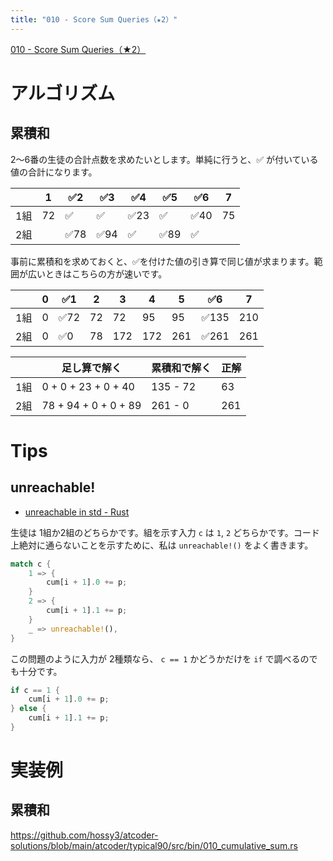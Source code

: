 ```yaml
---
title: "010 - Score Sum Queries（★2）"
---
```


[010 \- Score Sum Queries（★2）](https://atcoder.jp/contests/typical90/tasks/typical90_j)

# アルゴリズム

## 累積和

2～6番の生徒の合計点数を求めたいとします。単純に行うと、✅ が付いている値の合計になります。

||1|✅2|✅3|✅4|✅5|✅6|7|
|---|---|---|---|---|---|---|---|
|1組|72|✅|✅|✅23|✅|✅40|75|
|2組||✅78|✅94|✅|✅89|✅||

事前に累積和を求めておくと、✅を付けた値の引き算で同じ値が求まります。範囲が広いときはこちらの方が速いです。

||0|✅1|2|3|4|5|✅6|7|
|---|---|---|---|---|---|---|---|---|
|1組|0|✅72|72|72|95|95|✅135|210|
|2組|0|✅0|78|172|172|261|✅261|261|

||足し算で解く|累積和で解く|正解|
|---|---|---|---|
|1組|0 + 0 + 23 + 0 + 40|135 - 72|63|
|2組|78 + 94 + 0 + 0 + 89|261 - 0|261|

# Tips

## unreachable!

* [unreachable in std \- Rust](https://doc.rust-lang.org/std/macro.unreachable.html)

生徒は 1組か2組のどちらかです。組を示す入力 `c` は `1`, `2` どちらかです。コード上絶対に通らないことを示すために、私は `unreachable!()` をよく書きます。

```rust
match c {
    1 => {
        cum[i + 1].0 += p;
    }
    2 => {
        cum[i + 1].1 += p;
    }
    _ => unreachable!(),
}
```

この問題のように入力が 2種類なら、 `c == 1` かどうかだけを `if` で調べるのでも十分です。

```rust
if c == 1 {
    cum[i + 1].0 += p;
} else {
    cum[i + 1].1 += p;
}
```


# 実装例

## 累積和
https://github.com/hossy3/atcoder-solutions/blob/main/atcoder/typical90/src/bin/010_cumulative_sum.rs
